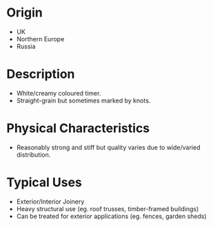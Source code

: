 # Origin
 - UK
 - Northern Europe
 - Russia

# Description 
 - White/creamy coloured timer.
 - Straight-grain but sometimes marked by knots.

# Physical Characteristics 
 - Reasonably strong and stiff but quality varies due to wide/varied distribution.

# Typical Uses 
 - Exterior/Interior Joinery
 - Heavy structural use (eg. roof trusses, timber-framed buildings)
 - Can be treated for exterior applications (eg. fences, garden sheds)